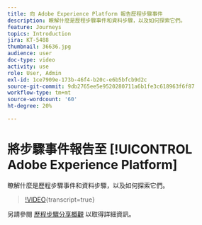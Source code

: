 ```yaml
---
title: 向 Adobe Experience Platform 報告歷程步驟事件
description: 瞭解什麼是歷程步驟事件和資料步驟，以及如何探索它們。
feature: Journeys
topics: Introduction
jira: KT-5488
thumbnail: 36636.jpg
audience: user
doc-type: video
activity: use
role: User, Admin
exl-id: 1ce7909e-173b-46f4-b20c-e6b5bfcb9d2c
source-git-commit: 9db2765ee5e9520280711a6b1fe3c618963f6f87
workflow-type: tm+mt
source-wordcount: '60'
ht-degree: 20%

---
```


# 將步驟事件報告至 [!UICONTROL Adobe Experience Platform]

瞭解什麼是歷程步驟事件和資料步驟，以及如何探索它們。

>[!VIDEO](https://video.tv.adobe.com/v/36636?learn=on){transcript=true}

另請參閱 [歷程步驟分享概觀](https://experienceleague.adobe.com/docs/journeys/using/building-journeys/sharing-journey-steps/sharing-overview.html?lang=en) 以取得詳細資訊。
